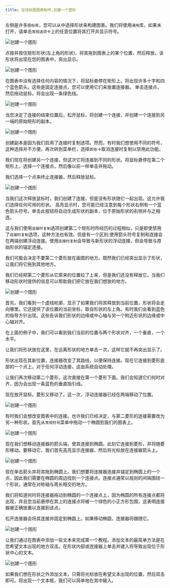 ```yaml
---
title: 在线绘图图表制作,创建一个图形
---
```



左侧是许多`图标库`，您可以从中选择形状来构建图表。我们将使用`通用`库，如果未打开，请单击`常规选项卡`上的任意位置将其打开并显示符号。

![创建一个图形](/public/themes/freedgo/create_draw.png "创建一个图形") 
 
点按并按住矩形形状(左上角的形状)，将其拖到图表上的某个位置，然后释放。该形状将出现在您的图表中，突出显示。
 
![创建一个图形](/public/themes/freedgo/create_draw1.png "创建一个图形") 

 
在图表中没有选择任何内容的情况下，将鼠标悬停在矩形上。将出现许多十字和四个蓝色箭头。这些是固定连接点，您可以使用它们来放置连接器。
单击连接点，然后拖动鼠标。将会出现一条绿色线。

![创建一个图形](/public/themes/freedgo/create_draw2.png "创建一个图形") 
 

当您决定了连接的结束位置后，松开鼠标，将创建一个连接，并创建一个连接到另一端的原始矩形的副本。

![创建一个图形](/public/themes/freedgo/create_draw3.png "创建一个图形") 
 
创建副本是因为我们启用了连接时复制选项。然而，有时我们想使用不同的符号，这种选择并不方便。再次转到菜单栏，选择`其他`->取消连接时复制以禁用此功能。

我们现在将创建另一个连接，但这次它将连接到不同的形状。将鼠标悬停在第二个矩形上，选择一个连接点，然后像以前一样单击并拖动。

我们选择一个点来终止连接器，然后释放鼠标。
 
![创建一个图形](/public/themes/freedgo/create_draw4.png "创建一个图形") 

当我们这次释放鼠标时，我们创建了连接，但是没有形状随它一起出现。这允许我们选择任何可用的形状。
高亮显示时，您可能已经注意到每个形状右侧有一个蓝色箭头符号。单击此按钮将自动生成形状的副本，位于原始形状的右侧并与之相连。
 
这与我们使用`连接时复制`选项创建第二个矩形时所经历的过程相似，只是即使禁用了`连接时复制`选项，这种方法也有效。但是有一个区别:使用箭头符号复制和连接会在两端创建浮动连接。使用`连接时复制`会导致与新形状的浮动连接，但会导致与原始形状的锚定连接。 

我们可能会决定不要第二个菱形放在画图的地方。既然我们已经突出显示了形状，让我们将它拖到其他地方。

我们已经把第二个菱形从它原来的位置拉了上来，但是我们还没有释放它。当我们移动形状时提供的信息可以帮助我们把它放在我们想放的地方。
 
![创建一个图形](/public/themes/freedgo/create_draw5.png "创建一个图形") 


首先，我们看到一个虚线轮廓，显示了如果我们将其释放到当前位置，形状将会走向哪里。它还提供了该位置的当前坐标，取自形状的左上角。有时我们会看到蓝色的指导方针出现。这些告诉我们形状的边缘或中心轴与另一个附近形状的边缘或中心轴对齐。

在上面的例子中，我们可以看到我们当前的位置与两个形状对齐，一个垂直，一个水平。

让我们将形状放在这里，在远离形状的地方单击一次，这样它就不再突出显示了。

形状出现在其新位置，连接器改变了其路线，以便保持连接。现在它连接到菱形底部的一个点上。对于任何浮动连接，这由系统自动处理。

让我们再次移动第二个菱形，这次直接在第一个菱形下面。我们会知道它们何时对齐，因为会出现一条蓝色的垂直指引线。

现在放开鼠标。菱形又移动了。这一次，浮动连接器已经在两端移动了位置。

![创建一个图形](/public/themes/freedgo/create_draw6.png "创建一个图形") 
 
有时我们会想改变图表中的连接。也许我们已经决定，与第二菱形的连接需要改为另一种形状。首先从`常规符号`菜单中拖动一个椭圆到我们的图表上。
 
 ![创建一个图形](/public/themes/freedgo/create_draw7.png "创建一个图形") 

现在我们想移动连接器的箭头端，使其连接到椭圆。此刻它连接到菱形，并将随菱形移动。要移动它，我们首先高亮显示连接器，然后将光标放在连接器箭头上。

![创建一个图形](/public/themes/freedgo/create_draw8.png "创建一个图形")  

现在单击箭头并将其拖到椭圆上。我们想要将连接器连接并锚定到椭圆上的一个点，因此我们需要在椭圆的周边找到一个连接点。连接点通常以规则的间隔围绕一个形状，通常在对称轴与周长相交的地方。

我们将知道何时将连接器拖动到椭圆的一个连接点上，因为椭圆的所有连接点都将出现，并且您当前悬停在其上的连接点将被一个绿色的小正方形包围，这表明连接器被正确放置以连接到该点。

 松开连接器会将其连接并固定到椭圆上。如果移动椭圆，连接器将跟随它。
  
 ![创建一个图形](/public/themes/freedgo/create_draw9.png "创建一个图形") 

让我们通过在图表中添加一些文本来完成第一个教程。添加文本的最简单方法是在您希望文本出现的地方双击。在形状内部或连接器上单击并键入将导致出现位于形状中心的文本。
 
 ![创建一个图形](/public/themes/freedgo/create_draw10.png "创建一个图形") 

如果我们想在形状之外添加文本，只需将光标放在希望文本出现的位置，然后双击即可。将出现一个文本框，我们可以简单地在其中输入。

